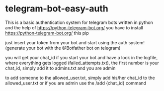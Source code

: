 # telegram-bot-easy-auth
This is a basic authentication system for telegram bots written in python and the help of https://python-telegram-bot.org/
you have to install https://python-telegram-bot.org/ this pip

just insert your token from your bot and start using the auth system! (generate your bot with the @Botfather bot on telegram)

you will get your chat_id if you start your bot and have a look in the logfile, where everything gets logged (failed_attempts.txt), the first number is your chat_id, simply add it to admins.txt and you are admin

to add someone to the allowed_user.txt, simply add his/her chat_id to the allowed_user.txt or if you are admin use the /add {chat_id} command
